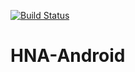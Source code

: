 [![Build Status](https://travis-ci.org/ssrahul96/HNA-Android.svg?branch=master)](https://travis-ci.org/ssrahul96/HNA-Android)

# HNA-Android
